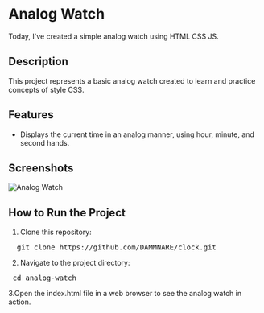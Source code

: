 # Analog Watch 

Today, I've created a simple analog watch using HTML CSS JS.

## Description

This project represents a basic analog watch created to learn and practice concepts of style CSS.

## Features

- Displays the current time in an analog manner, using hour, minute, and second hands.

## Screenshots

![Analog Watch](https://github.com/DAMMNARE/clock/assets/121613054/dfec5c49-4e52-482f-bcc3-f68031f44636)

## How to Run the Project

1. Clone this repository:
   
<pre>
  git clone https://github.com/DAMMNARE/clock.git
</pre>

2. Navigate to the project directory:
 <pre> cd analog-watch </pre>
 
3.Open the index.html file in a web browser to see the analog watch in action.

